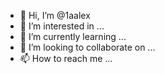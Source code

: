 - 👋 Hi, I’m @1aalex
- 👀 I’m interested in ...
- 🌱 I’m currently learning ...
- 💞️ I’m looking to collaborate on ...
- 📫 How to reach me ...

<!---
1aalex/1aalex is a ✨ special ✨ repository because its `README.md` (this file) appears on your GitHub profile.
You can click the Preview link to take a look at your changes.
--->
